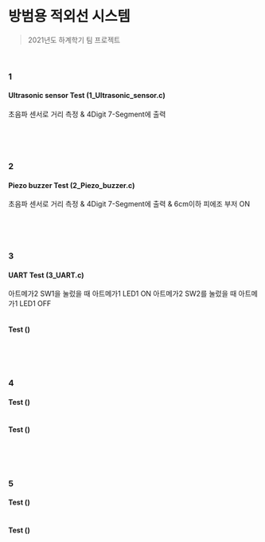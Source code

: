 # 방범용 적외선 시스템

> 2021년도 하계학기 팀 프로젝트

<br/>

### 1

#### Ultrasonic sensor Test (1_Ultrasonic_sensor.c)
초음파 센서로 거리 측정 & 4Digit 7-Segment에 출력 

```

```

<br/>

<br/>

### 2

#### Piezo buzzer Test (2_Piezo_buzzer.c)
초음파 센서로 거리 측정 & 4Digit 7-Segment에 출력 & 6cm이하 피에조 부저 ON

```

```

<br/>

<br/>

### 3

#### UART Test (3_UART.c)
아트메가2 SW1을 눌렀을 때 아트메가1 LED1 ON
아트메가2 SW2를 눌렀을 때 아트메가1 LED1 OFF

```

```

####  Test ()


```

```

<br/>

<br/>

### 4

####  Test ()


```

```

####  Test ()


```

```

<br/>

<br/>

### 5

####  Test ()


```

```

####  Test ()


```

```

<br/>

<br/>
